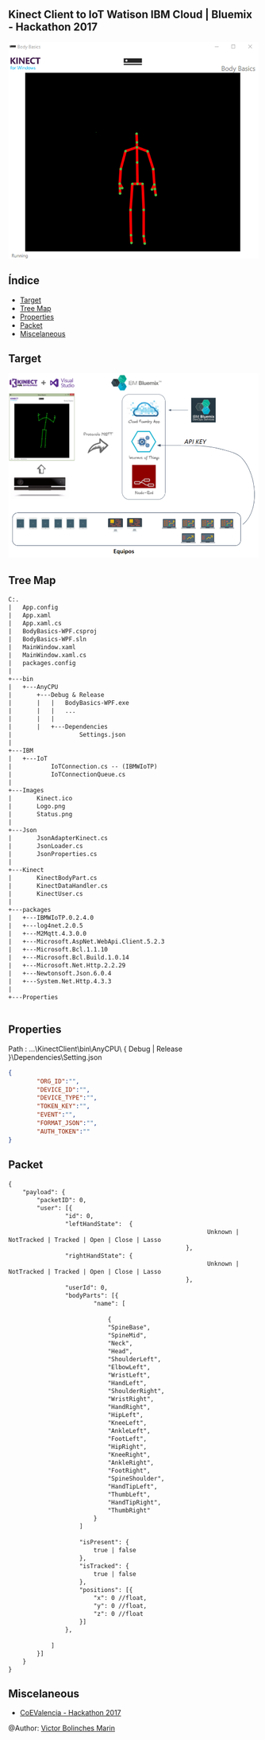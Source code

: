 ## Kinect Client to IoT Watison IBM Cloud | Bluemix - Hackathon 2017


![](https://github.com/vicboma1/StarterKitBluemixHands/blob/master/assets/_starterKitBluemixBodyParts.gif)



## Índice
* [Target](https://github.com/vicboma1/clienteKinectIBMCloudIoTWatson/blob/master/README.md#target)
* [Tree Map](https://github.com/vicboma1/clienteKinectIBMCloudIoTWatson/blob/master/README.md#tree-map)
* [Properties](https://github.com/vicboma1/clienteKinectIBMCloudIoTWatson/blob/master/README.md#properties)
* [Packet](https://github.com/vicboma1/clienteKinectIBMCloudIoTWatson/blob/master/README.md#packet)
* [Miscelaneous](https://github.com/vicboma1/clienteKinectIBMCloudIoTWatson/blob/master/README.md#miscelaneous)


## Target

![](https://github.com/CoEValencia/Hackathon_2017/blob/master/assets/target.png)

## Tree Map

```text
C:.
|   App.config
|   App.xaml
|   App.xaml.cs
|   BodyBasics-WPF.csproj
|   BodyBasics-WPF.sln
|   MainWindow.xaml
|   MainWindow.xaml.cs
|   packages.config
|                   
+---bin
|   +---AnyCPU
|       +---Debug & Release
|       |   |   BodyBasics-WPF.exe
|       |   |   ...
|       |   |   
|       |   +---Dependencies
|                   Settings.json
|                       
+---IBM
|   +---IoT
|           IoTConnection.cs -- (IBMWIoTP)
|           IoTConnectionQueue.cs
|           
+---Images
|       Kinect.ico
|       Logo.png
|       Status.png
|       
+---Json
|       JsonAdapterKinect.cs
|       JsonLoader.cs
|       JsonProperties.cs
|       
+---Kinect
|       KinectBodyPart.cs
|       KinectDataHandler.cs
|       KinectUser.cs
|               
+---packages
|   +---IBMWIoTP.0.2.4.0              
|   +---log4net.2.0.5
|   +---M2Mqtt.4.3.0.0      
|   +---Microsoft.AspNet.WebApi.Client.5.2.3     
|   +---Microsoft.Bcl.1.1.10         
|   +---Microsoft.Bcl.Build.1.0.14
|   +---Microsoft.Net.Http.2.2.29
|   +---Newtonsoft.Json.6.0.4
|   +---System.Net.Http.4.3.3
|           
+---Properties
        
```

## Properties

Path :  ...\KinectClient\bin\AnyCPU\ { Debug | Release }\Dependencies\Setting.json

``` json
{
        "ORG_ID":"",
        "DEVICE_ID":"",
        "DEVICE_TYPE":"",
        "TOKEN_KEY":"",
        "EVENT":"",
        "FORMAT_JSON":"",
        "AUTH_TOKEN":""
}
```

## Packet

```
{
	"payload": {
		"packetID": 0,
		"user": [{
				"id": 0,
				"leftHandState":  {
                                                        Unknown | NotTracked | Tracked | Open | Close | Lasso
                                                  },
				"rightHandState": {
                                                        Unknown | NotTracked | Tracked | Open | Close | Lasso
                                                  },
				"userId": 0,
				"bodyParts": [{
						"name": [

							{
							"SpineBase",
							"SpineMid",
							"Neck",
							"Head",
							"ShoulderLeft",
							"ElbowLeft",
							"WristLeft",
							"HandLeft",
							"ShoulderRight",
							"WristRight",
							"HandRight",
							"HipLeft",
							"KneeLeft",
							"AnkleLeft",
							"FootLeft",
							"HipRight",
							"KneeRight",
							"AnkleRight",
							"FootRight",
							"SpineShoulder",
							"HandTipLeft",
							"ThumbLeft",
							"HandTipRight",
							"ThumbRight"
						}
					]

					"isPresent": {
						true | false
					},
					"isTracked": {
						true | false
					},
					"positions": [{
						"x": 0 //float,
						"y": 0 //float,
						"z": 0 //float
					}]
				},

			]
		}]
    }
}
```

## Miscelaneous
* [CoEValencia - Hackathon 2017](https://github.com/CoEValencia/Hackathon_2017)


@Author: [Victor Bolinches Marin](https://github.com/vicboma1)  
